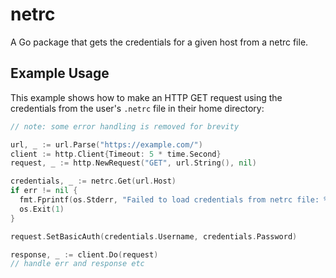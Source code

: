 # netrc

A Go package that gets the credentials for a given host from a netrc file.

## Example Usage

This example shows how to make an HTTP GET request using the credentials from
the user's `.netrc` file in their home directory:

```go
// note: some error handling is removed for brevity

url, _ := url.Parse("https://example.com/")
client := http.Client{Timeout: 5 * time.Second}
request, _ := http.NewRequest("GET", url.String(), nil)

credentials, _ := netrc.Get(url.Host)
if err != nil {
  fmt.Fprintf(os.Stderr, "Failed to load credentials from netrc file: %v\n", err)
  os.Exit(1)
}

request.SetBasicAuth(credentials.Username, credentials.Password)

response, _ := client.Do(request)
// handle err and response etc
```
